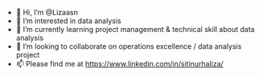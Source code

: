- 👋 Hi, I’m @Lizaasn
- 👀 I’m interested in data analysis
- 🌱 I’m currently learning project management & technical skill about data analysis
- 💞️ I’m looking to collaborate on operations excellence / data analysis project
- 📫 Please find me at https://www.linkedin.com/in/sitinurhaliza/

<!---
Lizaasn/Lizaasn is a ✨ special ✨ repository because its `README.md` (this file) appears on your GitHub profile.
You can click the Preview link to take a look at your changes.
--->
